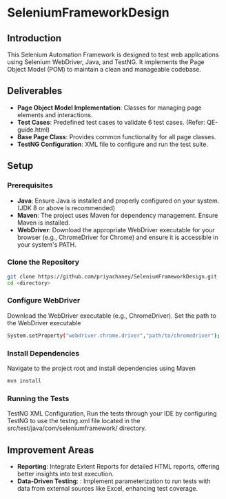 # SeleniumFrameworkDesign
## Introduction

This Selenium Automation Framework is designed to test web applications using Selenium WebDriver, Java, and TestNG. It implements the Page Object Model (POM) to maintain a clean and manageable codebase.

## Deliverables

- **Page Object Model Implementation**: Classes for managing page elements and interactions.
- **Test Cases**: Predefined test cases to validate 6 test cases. (Refer: QE-guide.html)
- **Base Page Class**: Provides common functionality for all page classes.
- **TestNG Configuration**: XML file to configure and run the test suite.

## Setup

### Prerequisites

- **Java**: Ensure Java is installed and properly configured on your system. (JDK 8 or above is recommended)
- **Maven**: The project uses Maven for dependency management. Ensure Maven is installed.
- **WebDriver**: Download the appropriate WebDriver executable for your browser (e.g., ChromeDriver for Chrome) and ensure it is accessible in your system's PATH.

### Clone the Repository

```sh
git clone https://github.com/priyachaney/SeleniumFrameworkDesign.git
cd <directory>
```

### Configure WebDriver

Download the WebDriver executable (e.g., ChromeDriver).
Set the path to the WebDriver executable

```sh
System.setProperty("webdriver.chrome.driver","path/to/chromedriver");
```

### Install Dependencies

Navigate to the project root and install dependencies using Maven
```sh
mvn install
```

### Running the Tests

TestNG XML Configuration, Run the tests through your IDE by configuring TestNG to use the testng.xml file located in the src/test/java/com/seleniumframework/ directory.

## Improvement Areas

- **Reporting**: Integrate Extent Reports for detailed HTML reports, offering better insights into test execution.
- **Data-Driven Testing**: : Implement parameterization to run tests with data from external sources like Excel, enhancing test coverage.

